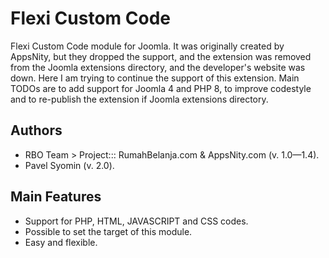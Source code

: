 # Flexi Custom Code

Flexi Custom Code module for Joomla. It was originally created by AppsNity, but they dropped the support, and the extension was removed from the Joomla extensions directory, and the developer's website was down. Here I am trying to continue the support of this extension. Main TODOs are to add support for Joomla 4 and PHP 8, to improve codestyle and to re-publish the extension if Joomla extensions directory.

## Authors

* RBO Team > Project::: RumahBelanja.com & AppsNity.com (v. 1.0—1.4).
* Pavel Syomin (v. 2.0).

## Main Features

* Support for PHP, HTML, JAVASCRIPT and CSS codes.
* Possible to set the target of this module.
* Easy and flexible.
